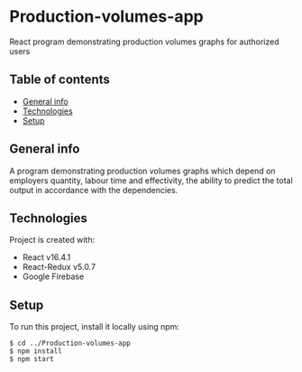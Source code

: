 # Production-volumes-app
React program demonstrating production volumes graphs for authorized users

## Table of contents
* [General info](#general-info)
* [Technologies](#technologies)
* [Setup](#setup)

## General info
A program demonstrating  production volumes graphs  which depend on employers quantity, labour time and effectivity, the ability to predict the total output in accordance with the dependencies.
	
## Technologies
Project is created with:
* React v16.4.1
* React-Redux v5.0.7
* Google Firebase

## Setup
To run this project, install it locally using npm:

```
$ cd ../Production-volumes-app
$ npm install
$ npm start
```
